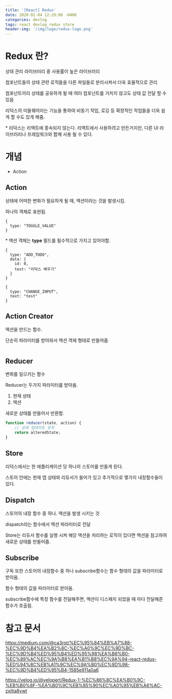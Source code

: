 ```yaml
---
title: '[React] Redux'
date: 2020-02-04 12:29:00 -0400
categories: devlog
tags: react devlog redux store
header-img: '/img/logo/redux-logo.png'
---
```


# Redux 란?

상태 관리 라이브러리 중 사용률이 높은 라이브러리

컴포넌트들의 상태 관련 로직들을 다른 파일들로 분리시켜서 더욱 효율적으로 관리

컴포넌트끼리 상태를 공유하게 될 때 여러 컴포넌트를 거치지 않고도 상태 값 전달 할 수 있음

리덕스의 미들웨어라는 기능을 통하여 비동기 작업, 로깅 등 확장적인 작업들을 더욱 쉽게 할 수도 있게 해줌.

\* 리덕스는 리액트에 종속되지 않는다. 리액트에서 사용하려고 만든거지만, 다른 UI 라이브러리나 프레임워크와 함께 사용 될 수 있다.

# 개념

- Action

## Action

상태에 어떠한 변화가 필요하게 될 때, 액션이라는 것을 발생시킴.

하나의 객체로 표현됨.

```
{
  type: "TOGGLE_VALUE"
}
```

\* 액션 객체는 **type** 필드를 필수적으로 가지고 있어야함.

```
{
  type: "ADD_TODO",
  data: {
    id: 0,
    text: "리덕스 배우기"
  }
}

{
  type: "CHANGE_INPUT",
  text: "test"
}
```

## Action Creator

액션을 만드는 함수.

단순히 파라미터를 받아와서 액션 객체 형태로 만들어줌

```

```

## Reducer

변화를 일으키는 함수

Reducer는 두가지 파라미터를 받아옴.

1. 현재 상태
2. 액션

새로운 상태를 만들어서 반환함.

```javascript
function reducer(state, action) {
	// 상태 업데이트 로직
	return alteredState;
}
```

## Store

리덕스에서는 한 애플리케이션 당 하나의 스토어를 만들게 된다.

스토어 안에는 현재 앱 상태와 리듀서가 들어가 있고 추가적으로 몇가지 내장함수들이 있다.

## Dispatch

스토어의 내장 함수 중 하나. 액션을 발생 시키는 것

dispatch라는 함수에서 액션 파라미터로 전달

Store는 리듀서 함수를 실행 시켜 해당 액션을 처리하는 로직이 있다면 액션을 참고하여 새로운 상태를 만들어줌.

## Subscribe

구독 또한 스토어의 내장함수 중 하나 subscribe함수는 함수 형태의 값을 파라미터로 받아옴.

함수 형태의 값을 파라미터로 받아옴.

subscribe함수에 특정 함수를 전달해주면, 액션이 디스패치 되었을 때 마다 전달해준 함수가 호출됨.

# 참고 문서

https://medium.com/@ca3rot/%EC%95%84%EB%A7%88-%EC%9D%B4%EA%B2%8C-%EC%A0%9C%EC%9D%BC-%EC%9D%B4%ED%95%B4%ED%95%98%EA%B8%B0-%EC%89%AC%EC%9A%B8%EA%B1%B8%EC%9A%94-react-redux-%ED%94%8C%EB%A1%9C%EC%9A%B0%EC%9D%98-%EC%9D%B4%ED%95%B4-1585e911a0a6

https://velog.io/@velopert/Redux-1-%EC%86%8C%EA%B0%9C-%EB%B0%8F-%EA%B0%9C%EB%85%90%EC%A0%95%EB%A6%AC-zxjlta8ywt
